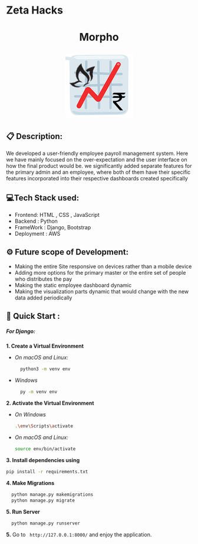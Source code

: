 #  Zeta Hacks

<h1 align="center">Morpho
<p align="center"><img src="https://github.com/adarshvulli/zetaHacks2021/blob/main/static/assets/img/final%20logo.png"></p></h1>
        
## 📋 Description:
We developed a user-friendly employee payroll management system. Here we have mainly focused on the over-expectation and the user interface on how the final product would be. we significantly added separate features for the primary admin and an employee, where both of them have their specific features incorporated into their respective dashboards created specifically 

## 💻Tech Stack used:
- Frontend: HTML , CSS , JavaScript
- Backend : Python
- FrameWork : Django, Bootstrap
- Deployment : AWS

## ⚙ Future scope of Development:
- Making the entire Site responsive on devices rather than a mobile device
- Adding more options for the primary master or the entire set of people who distributes the pay 
- Making the static employee dashboard dynamic 
- Making the visualization parts dynamic that would change with the new data added periodically 

## 🚀 Quick Start :

##### For Django:
**1. Create a Virtual Environment**

- *On macOS and Linux:*
  ```bash
    python3 -m venv env
  ```
- *Windows*
  ```bash
    py -m venv env
  ````

**2. Activate the Virtual Environment**
  - *On Windows*
    ```bash
    .\env\Scripts\activate
    ```
  - *On macOS and Linux:*
    ```bash
    source env/bin/activate
    ```

**3. Install dependencies using**
```bash
pip install -r requirements.txt
```

**4. Make Migrations**

```bash
  python manage.py makemigrations
  python manage.py migrate
```
**5. Run Server**

```bash
  python manage.py runserver
```

**5.** Go to ` http://127.0.0.1:8000/` and enjoy the application.


